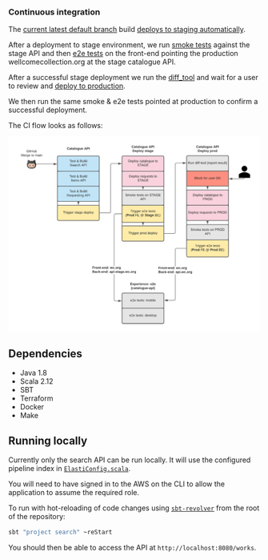 ### Continuous integration

The [current latest default branch](https://buildkite.com/wellcomecollection/catalogue-api) build [deploys to staging automatically](https://buildkite.com/wellcomecollection/catalogue-api-deploy-stage).

After a deployment to stage environment, we run [smoke tests](smoke_tests/README.md) against the stage API and then [e2e tests](https://github.com/wellcomecollection/wellcomecollection.org/blob/main/playwright/README.md) on the front-end pointing the production wellcomecollection.org at the stage catalogue API.

After a successful stage deployment we run the [diff_tool](diff_tool/README.md) and wait for a user to review and [deploy to production](https://buildkite.com/wellcomecollection/catalogue-api-deploy-prod).

We then run the same smoke & e2e tests pointed at production to confirm a successful deployment.

The CI flow looks as follows:

![Buildkite pipelines](buildkite_flow.png)

## Dependencies

- Java 1.8
- Scala 2.12
- SBT
- Terraform
- Docker
- Make

## Running locally

Currently only the search API can be run locally. It will use the configured pipeline index in
[`ElastiConfig.scala`](../common/search/src/main/scala/weco/api/search/models/ElasticConfig.scala).

You will need to have signed in to the AWS on the CLI to allow the application to assume the required role.

To run with hot-reloading of code changes using [`sbt-revolver`](https://github.com/spray/sbt-revolver) from the root of the repository:

```bash
sbt "project search" ~reStart
```

You should then be able to access the API at `http://localhost:8080/works`.
